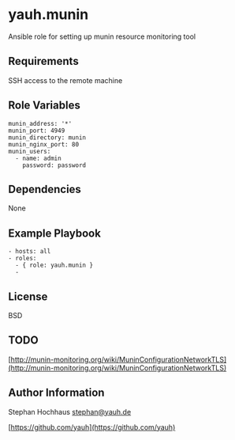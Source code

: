 # yauh.munin
Ansible role for setting up munin resource monitoring tool

## Requirements
SSH access to the remote machine

## Role Variables

```
munin_address: '*'
munin_port: 4949
munin_directory: munin
munin_nginx_port: 80
munin_users:
  - name: admin
    password: password
```

## Dependencies
None

## Example Playbook

```
- hosts: all
- roles:
  - { role: yauh.munin }
  -
```

## License
BSD

## TODO
[http://munin-monitoring.org/wiki/MuninConfigurationNetworkTLS](http://munin-monitoring.org/wiki/MuninConfigurationNetworkTLS)

## Author Information
Stephan Hochhaus stephan@yauh.de

[https://github.com/yauh](https://github.com/yauh)
